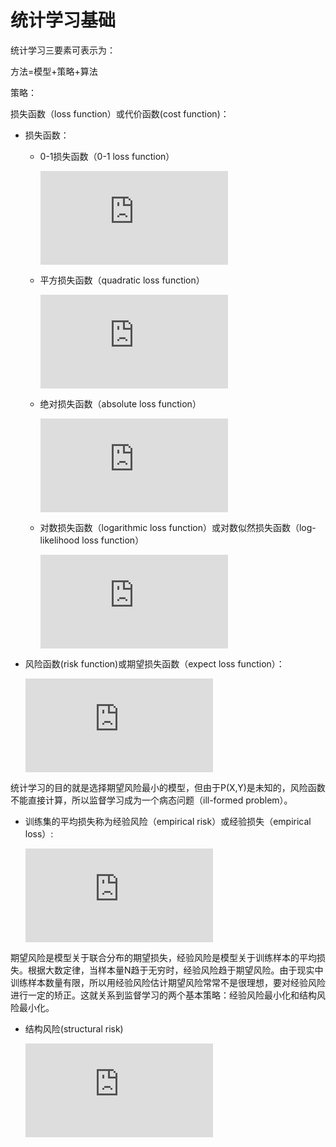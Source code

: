 # 统计学习基础

统计学习三要素可表示为：

方法=模型+策略+算法

策略：

损失函数（loss function）或代价函数(cost function)：

* 损失函数：

    * 0-1损失函数（0-1 loss function）

        ![first equation](https://latex.codecogs.com/gif.latex?%5Cdpi%7B80%7D%20L%28Y%2Cf%28X%29%29%3D%5Cbegin%7Bcases%7D%201%2C%20%26%20Y%20%5Cneq%20f%28X%29%20%5C%5C%200%2C%20%26%20Y%20%3D%20f%28X%29%20%5Cend%7Bcases%7D)

    * 平方损失函数（quadratic loss function）

        ![second_equation](https://latex.codecogs.com/gif.latex?%5Cdpi%7B80%7D%20L%28Y%2Cf%28X%29%29%3D%28Y-f%28X%29%29%5E%7B2%7D)

    * 绝对损失函数（absolute loss function）

        ![third_equation](https://latex.codecogs.com/gif.latex?%5Cdpi%7B80%7D%20L%28Y%2Cf%28X%29%29%3D%5Cleft%20%7C%20Y-f%28X%29%20%5Cright%20%7C)

    * 对数损失函数（logarithmic loss function）或对数似然损失函数（log-likelihood loss function）

        ![fourth_equation](https://latex.codecogs.com/gif.latex?%5Cdpi%7B80%7D%20L%28Y%2CP%28Y%7CX%29%29%3D-logP%28Y%7CX%29)

* 风险函数(risk function)或期望损失函数（expect loss function）：

    ![risk function](https://latex.codecogs.com/gif.latex?%5Cdpi%7B80%7D%20R_%7Bexp%7D%3DE_%7Bp%7D%5BL%28Y%2CP%28Y%7CX%29%29%5D%3D%5Cint_%7Bx%5Ctimes%20y%7DL%28y%2Cf%28x%29%29P%28x%2Cy%29dxdy)

统计学习的目的就是选择期望风险最小的模型，但由于P(X,Y)是未知的，风险函数不能直接计算，所以监督学习成为一个病态问题（ill-formed problem）。

* 训练集的平均损失称为经验风险（empirical risk）或经验损失（empirical loss）:

    ![empirical risk](https://latex.codecogs.com/gif.latex?%5Cdpi%7B80%7D%20R_%7Bemp%7D%28f%29%3D%5Cfrac%7B1%7D%7BN%7D%5Csum_%7Bi%3D1%7D%5E%7BN%7DL%28y_%7Bi%7D%2Cf%28x_%7Bi%7D%29%29)

期望风险是模型关于联合分布的期望损失，经验风险是模型关于训练样本的平均损失。根据大数定律，当样本量N趋于无穷时，经验风险趋于期望风险。由于现实中训练样本数量有限，所以用经验风险估计期望风险常常不是很理想，要对经验风险进行一定的矫正。这就关系到监督学习的两个基本策略：经验风险最小化和结构风险最小化。

* 结构风险(structural risk)

    ![structural risk](https://latex.codecogs.com/gif.latex?%5Cdpi%7B80%7D%20R_%7Bsrm%7D%28f%29%3D%5Cfrac%7B1%7D%7BN%7D%5Csum_%7Bi%3D1%7D%5E%7BN%7DL%28y_%7Bi%7D%2Cf%28x_%7Bi%7D%29%29%20&plus;%20%5Clambda%20J%28%5Clambda%29)
